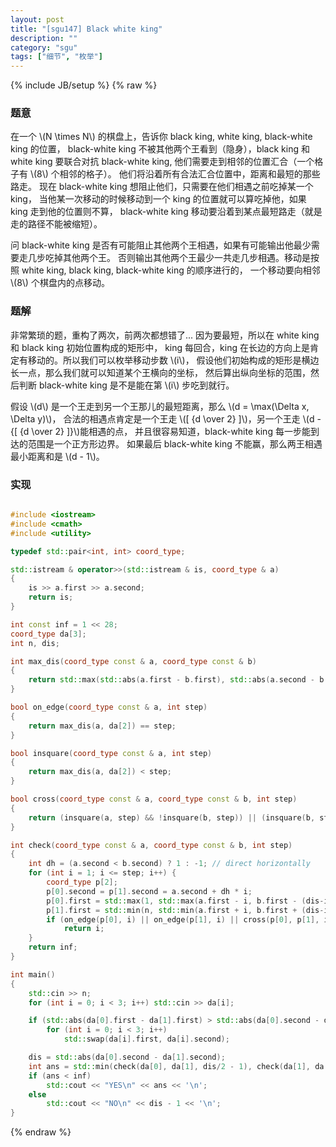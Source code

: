```yaml
---
layout: post
title: "[sgu147] Black white king"
description: ""
category: "sgu"
tags: ["细节", "枚举"]
---
```

{% include JB/setup %}
{% raw %}

### 题意

在一个 \\(N \times N\\) 的棋盘上，告诉你 black king, white king, black-white king 的位置，
black-white king 不被其他两个王看到（隐身），black king 和 white king 要联合对抗 black-white king,
他们需要走到相邻的位置汇合（一个格子有 \\(8\\) 个相邻的格子）。
他们将沿着所有合法汇合位置中，距离和最短的那些路走。
现在 black-white king 想阻止他们，只需要在他们相遇之前吃掉某一个 king，
当他某一次移动的时候移动到一个 king 的位置就可以算吃掉他，如果 king 走到他的位置则不算，
black-white king 移动要沿着到某点最短路走（就是走的路径不能被缩短）。

问 black-white king 是否有可能阻止其他两个王相遇，如果有可能输出他最少需要走几步吃掉其他两个王。
否则输出其他两个王最少一共走几步相遇。移动是按照 white king, black king, black-white king 的顺序进行的，
一个移动要向相邻 \\(8\\) 个棋盘内的点移动。


### 题解

非常繁琐的题，重构了两次，前两次都想错了...
因为要最短，所以在 white king 和 black king 初始位置构成的矩形中，
king 每回合，king 在长边的方向上是肯定有移动的。所以我们可以枚举移动步数 \\(i\\)，
假设他们初始构成的矩形是横边长一点，那么我们就可以知道某个王横向的坐标，
然后算出纵向坐标的范围，然后判断 black-white king 是不是能在第 \\(i\\) 步吃到就行。

假设 \\(d\\) 是一个王走到另一个王那儿的最短距离，那么 \\(d = \max(\Delta x, \Delta y)\\)，
合法的相遇点肯定是一个王走 \\([ {d \over 2} ]\\)，另一个王走 \\(d - {[ {d \over 2} ]}\\)能相遇的点，
并且很容易知道，black-white king 每一步能到达的范围是一个正方形边界。
如果最后 black-white king 不能赢，那么两王相遇最小距离和是 \\(d - 1\\)。


### 实现

```cpp

#include <iostream>
#include <cmath>
#include <utility>

typedef std::pair<int, int> coord_type;

std::istream & operator>>(std::istream & is, coord_type & a)
{
	is >> a.first >> a.second;
	return is;
}

int const inf = 1 << 28;
coord_type da[3];
int n, dis;

int max_dis(coord_type const & a, coord_type const & b)
{
	return std::max(std::abs(a.first - b.first), std::abs(a.second - b.second));
}

bool on_edge(coord_type const & a, int step)
{
	return max_dis(a, da[2]) == step;
}

bool insquare(coord_type const & a, int step)
{
	return max_dis(a, da[2]) < step;
}

bool cross(coord_type const & a, coord_type const & b, int step)
{
	return (insquare(a, step) && !insquare(b, step)) || (insquare(b, step) && !insquare(a, step));
}

int check(coord_type const & a, coord_type const & b, int step)
{
	int dh = (a.second < b.second) ? 1 : -1; // direct horizontally
	for (int i = 1; i <= step; i++) {
		coord_type p[2];
		p[0].second = p[1].second = a.second + dh * i;
		p[0].first = std::max(1, std::max(a.first - i, b.first - (dis-i)));
		p[1].first = std::min(n, std::min(a.first + i, b.first + (dis-i)));
		if (on_edge(p[0], i) || on_edge(p[1], i) || cross(p[0], p[1], i))
			return i;
	}
	return inf;
}

int main()
{
	std::cin >> n;
	for (int i = 0; i < 3; i++) std::cin >> da[i];

	if (std::abs(da[0].first - da[1].first) > std::abs(da[0].second - da[1].second))
		for (int i = 0; i < 3; i++)
			std::swap(da[i].first, da[i].second);

	dis = std::abs(da[0].second - da[1].second);
	int ans = std::min(check(da[0], da[1], dis/2 - 1), check(da[1], da[0], dis/2 - 1));
	if (ans < inf)
		std::cout << "YES\n" << ans << '\n';
	else
		std::cout << "NO\n" << dis - 1 << '\n';
}

```

{% endraw %}

